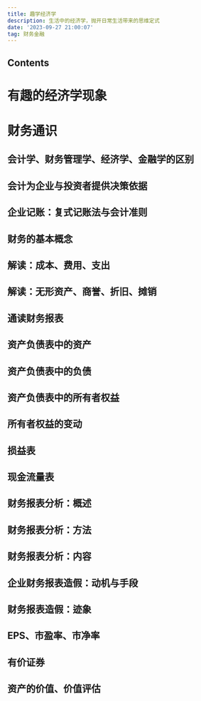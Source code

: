 ```yaml
---
title: 趣学经济学
description: 生活中的经济学，抛开日常生活带来的思维定式
date: '2023-09-27 21:00:07'
tag: 财务金融
---
```


## Contents

# 有趣的经济学现象

# 财务通识

## 会计学、财务管理学、经济学、金融学的区别

## 会计为企业与投资者提供决策依据

## 企业记账：复式记账法与会计准则

## 财务的基本概念

## 解读：成本、费用、支出

## 解读：无形资产、商誉、折旧、摊销

## 通读财务报表

## 资产负债表中的资产

## 资产负债表中的负债

## 资产负债表中的所有者权益

## 所有者权益的变动

## 损益表

## 现金流量表

## 财务报表分析：概述

## 财务报表分析：方法

## 财务报表分析：内容

## 企业财务报表造假：动机与手段

## 财务报表造假：迹象

## EPS、市盈率、市净率

## 有价证券

## 资产的价值、价值评估


